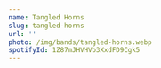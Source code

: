 ```yaml
---
name: Tangled Horns
slug: tangled-horns
url: ''
photo: /img/bands/tangled-horns.webp
spotifyId: 1Z87mJHVHVb3XxdFD9Cgk5
---
```

